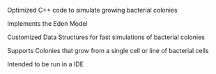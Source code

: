 Optimized C++ code to simulate growing bacterial colonies

Implements the Eden Model

Customized Data Structures for fast simulations of bacterial colonies

Supports Colonies that grow from a single cell or line of bacterial cells

Intended to be run in a IDE
